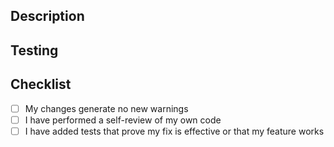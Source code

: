 ## Description

## Testing

## Checklist

- [ ] My changes generate no new warnings
- [ ] I have performed a self-review of my own code
- [ ] I have added tests that prove my fix is effective or that my feature works
